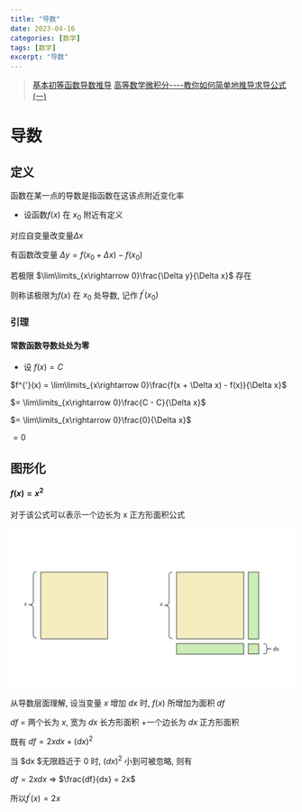 ```yaml
---
title: "导数"
date: 2023-04-16
categories: [数学]
tags: [数学]
excerpt: "导数"
---
```


> [基本初等函数导数推导](https://zhuanlan.zhihu.com/p/89843248)
> [高等数学微积分----教你如何简单地推导求导公式(一)](https://blog.csdn.net/qq_41884002/article/details/102521646)

# 导数

## 定义

函数在某一点的导数是指函数在这该点附近变化率

- 设函数$f(x)$ 在 $x_0$ 附近有定义

对应自变量改变量$\Delta x$

有函数改变量 $\Delta y = f(x_0 + \Delta x) - f(x_0)$

若极限 $\lim\limits_{x\rightarrow 0}\frac{\Delta y}{\Delta x}$ 存在

则称该极限为$f(x)$ 在 $x_0$ 处导数, 记作 $f^{'}(x_0)$

### 引理

#### 常数函数导数处处为零

- 设 $f(x) = C$

$f^{'}(x) = \lim\limits_{x\rightarrow 0}\frac{f(x + \Delta x) - f(x)}{\Delta x}$

$= \lim\limits_{x\rightarrow 0}\frac{C - C}{\Delta x}$

$= \lim\limits_{x\rightarrow 0}\frac{0}{\Delta x}$

$= 0$

## 图形化

#### $f(x) = x^2$

对于该公式可以表示一个边长为 x 正方形面积公式

![](/Resource/Imgur/20241110_122648.jpg)

从导数层面理解, 设当变量 $x$ 增加 $dx$ 时, $f(x)$ 所增加为面积 $df$

$df$ = 两个长为 $x$, 宽为 $dx$ 长方形面积 +一个边长为 $dx$ 正方形面积 

既有 $df = 2xdx + (dx)^2$

当 $dx $无限趋近于 $0$ 时, $(dx)^2$ 小到可被忽略, 则有

$df = 2xdx$ => $\frac{df}{dx} = 2x$

所以$f^{'}(x) = 2x$